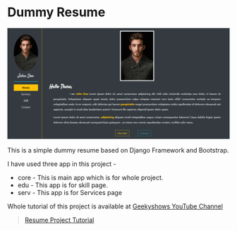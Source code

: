 # Dummy Resume


![dummyresume](/dummy-resume.png)

This is a simple dummy resume based on Django Framework and Bootstrap.

I have used three app in this project -

- core - This is main app which is for whole project.
- edu - This app is for skill page.
- serv - This app is for Services page

Whole tutorial of this project is available at [Geekyshows YouTube Channel](https://www.youtube.com/channel/UCc5FkTYiWH5L3Gk5IyW6Rmw)

>[Resume Project Tutorial](https://youtu.be/86swrY1kf1o)

